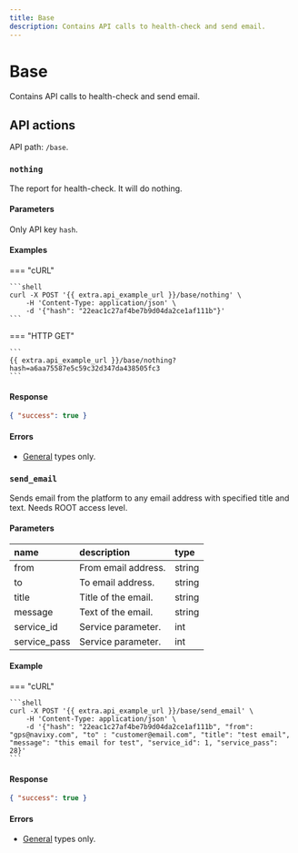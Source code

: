 ```yaml
---
title: Base
description: Contains API calls to health-check and send email.
---
```


# Base

Contains API calls to health-check and send email.


## API actions

API path: `/base`.

### `nothing`

The report for health-check. It will do nothing.

#### Parameters

Only API key `hash`.

#### Examples

=== "cURL"

    ```shell
    curl -X POST '{{ extra.api_example_url }}/base/nothing' \
        -H 'Content-Type: application/json' \
        -d '{"hash": "22eac1c27af4be7b9d04da2ce1af111b"}'
    ```

=== "HTTP GET"

    ```
    {{ extra.api_example_url }}/base/nothing?hash=a6aa75587e5c59c32d347da438505fc3
    ```

#### Response

```json
{ "success": true }
```

#### Errors

* [General](../../getting-started.md#error-codes) types only.


### `send_email`

Sends email from the platform to any email address with specified title and text. Needs ROOT access level.

#### Parameters

| name         | description         | type   |
|:-------------|:--------------------|:-------|
| from         | From email address. | string |
| to           | To email address.   | string |
| title        | Title of the email. | string |
| message      | Text of the email.  | string |
| service_id   | Service parameter.  | int    |
| service_pass | Service parameter.  | int    |

#### Example

=== "cURL"

    ```shell
    curl -X POST '{{ extra.api_example_url }}/base/send_email' \
        -H 'Content-Type: application/json' \
        -d '{"hash": "22eac1c27af4be7b9d04da2ce1af111b", "from": "gps@navixy.com", "to" : "customer@email.com", "title": "test email", "message": "this email for test", "service_id": 1, "service_pass": 28}'
    ```
#### Response

```json
{ "success": true }
```

#### Errors

* [General](../../getting-started.md#error-codes) types only.